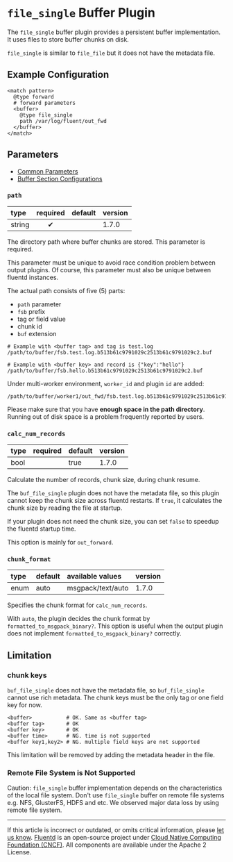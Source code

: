 # `file_single` Buffer Plugin

The `file_single` buffer plugin provides a persistent buffer implementation. It
uses files to store buffer chunks on disk.

`file_single` is similar to `file_file` but it does not have the metadata file.


## Example Configuration

```
<match pattern>
  @type forward
  # forward parameters
  <buffer>
    @type file_single
    path /var/log/fluent/out_fwd
  </buffer>
</match>
```


## Parameters

-   [Common Parameters](/configuration/plugin-common-parameters.md)
-   [Buffer Section Configurations](/configuration/buffer-section.md)


### `path`

| type   | required | default | version |
|:-------|:--------:|:--------|:--------|
| string |     ✔    |         |   1.7.0 |

The directory path where buffer chunks are stored. This parameter is required.

This parameter must be unique to avoid race condition problem between output plugins.
Of course, this parameter must also be unique between fluentd instances.

The actual path consists of five (5) parts:

- `path` parameter
- `fsb` prefix
- tag or field value
- chunk id
- `buf` extension

```
# Example with <buffer tag> and tag is test.log
/path/to/buffer/fsb.test.log.b513b61c9791029c2513b61c9791029c2.buf

# Example with <buffer key> and record is {"key":"hello"}
/path/to/buffer/fsb.hello.b513b61c9791029c2513b61c9791029c2.buf
```

Under multi-worker environment, `worker_id` and plugin `id` are added:

```
/path/to/buffer/worker1/out_fwd/fsb.test.log.b513b61c9791029c2513b61c9791029c2.buf
```

Please make sure that you have **enough space in the path directory**.
Running out of disk space is a problem frequently reported by users.


### `calc_num_records`

| type   | required | default | version |
|:-------|:--------:|:--------|:--------|
| bool   |          |   true  |   1.7.0 |

Calculate the number of records, chunk size, during chunk resume.

The `buf_file_single` plugin does not have the metadata file, so this plugin
cannot keep the chunk size across fluentd restarts. If `true`, it calculates the
chunk size by reading the file at startup.

If your plugin does not need the chunk size,
you can set `false` to speedup the fluentd startup time.

This option is mainly for `out_forward`.


### `chunk_format`

| type | default | available values  | version |
|:-----|:--------|:------------------|:--------|
| enum | auto    | msgpack/text/auto | 1.7.0   |

Specifies the chunk format for `calc_num_records`.

With `auto`, the plugin decides the chunk format by
`formatted_to_msgpack_binary?`. This option is useful when the output plugin
does not implement `formatted_to_msgpack_binary?` correctly.


## Limitation


### chunk keys

`buf_file_single` does not have the metadata file, so `buf_file_single` cannot
use rich metadata. The chunk keys must be the only tag or one field key for now.

```
<buffer>           # OK. Same as <buffer tag>
<buffer tag>       # OK
<buffer key>       # OK
<buffer time>      # NG. time is not supported
<buffer key1,key2> # NG. multiple field keys are not supported
```

This limitation will be removed by adding the metadata header in the file.


### Remote File System is Not Supported

Caution: `file_single` buffer implementation depends on the characteristics of
the local file system. Don't use `file_single` buffer on remote file systems e.g.
NFS, GlusterFS, HDFS and etc. We observed major data loss by using
remote file system.


------------------------------------------------------------------------

If this article is incorrect or outdated, or omits critical information, please
[let us know](https://github.com/fluent/fluentd-docs-gitbook/issues?state=open).
[Fluentd](http://www.fluentd.org/) is an open-source project under [Cloud Native
Computing Foundation (CNCF)](https://cncf.io/). All components are available
under the Apache 2 License.
